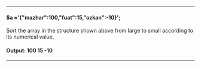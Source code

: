 <hr></hr>

#### $a ='{"mazhar":100,"fuat":15,"ozkan":-10}';

Sort the array in the structure shown above from large to small according to its numerical value.

#### Output: 100 15 -10 

<hr></hr>